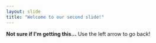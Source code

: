 ```yaml
---
layout: slide
title: "Welcome to our second slide!"
---
```

**Not sure if I'm getting this...**
Use the left arrow to go back!
